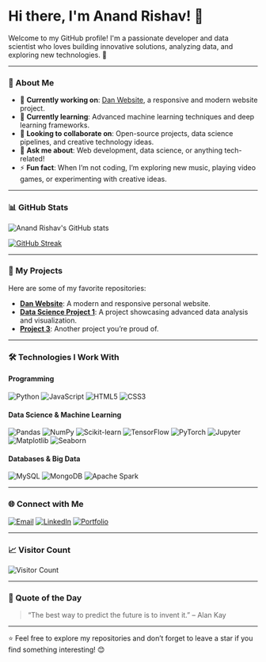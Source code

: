 # Hi there, I'm Anand Rishav! 👋

Welcome to my GitHub profile! I'm a passionate developer and data scientist who loves building innovative solutions, analyzing data, and exploring new technologies. 🚀

---

### 🌟 About Me
- 🔭 **Currently working on**: [Dan Website](https://github.com/rishab266/Dan-Website), a responsive and modern website project.
- 🌱 **Currently learning**: Advanced machine learning techniques and deep learning frameworks.
- 👯 **Looking to collaborate on**: Open-source projects, data science pipelines, and creative technology ideas.
- 💬 **Ask me about**: Web development, data science, or anything tech-related!
- ⚡ **Fun fact**: When I’m not coding, I’m exploring new music, playing video games, or experimenting with creative ideas.

---

### 📊 GitHub Stats
![Anand Rishav's GitHub stats](https://github-readme-stats.vercel.app/api?username=Anand-Rishav&show_icons=true&theme=radical)

[![GitHub Streak](https://github-readme-streak-stats.herokuapp.com?user=Anand-Rishav&theme=radical)](https://git.io/streak-stats)

---

### 🚀 My Projects
Here are some of my favorite repositories:

- [**Dan Website**](https://github.com/rishab266/Dan-Website): A modern and responsive personal website.
- [**Data Science Project 1**](#): A project showcasing advanced data analysis and visualization.
- [**Project 3**](#): Another project you’re proud of.

---

### 🛠️ Technologies I Work With
#### Programming
![Python](https://img.shields.io/badge/Python-3776AB?style=for-the-badge&logo=python&logoColor=white)
![JavaScript](https://img.shields.io/badge/JavaScript-F7DF1E?style=for-the-badge&logo=javascript&logoColor=black) 
![HTML5](https://img.shields.io/badge/HTML5-E34F26?style=for-the-badge&logo=html5&logoColor=white)
![CSS3](https://img.shields.io/badge/CSS3-1572B6?style=for-the-badge&logo=css3&logoColor=white)

#### Data Science & Machine Learning
![Pandas](https://img.shields.io/badge/Pandas-150458?style=for-the-badge&logo=pandas&logoColor=white)
![NumPy](https://img.shields.io/badge/NumPy-013243?style=for-the-badge&logo=numpy&logoColor=white)
![Scikit-learn](https://img.shields.io/badge/Scikit--Learn-F7931E?style=for-the-badge&logo=scikit-learn&logoColor=white)
![TensorFlow](https://img.shields.io/badge/TensorFlow-FF6F00?style=for-the-badge&logo=tensorflow&logoColor=white)
![PyTorch](https://img.shields.io/badge/PyTorch-EE4C2C?style=for-the-badge&logo=pytorch&logoColor=white)
![Jupyter](https://img.shields.io/badge/Jupyter-F37626?style=for-the-badge&logo=jupyter&logoColor=white)
![Matplotlib](https://img.shields.io/badge/Matplotlib-08457E?style=for-the-badge&logo=python&logoColor=white)
![Seaborn](https://img.shields.io/badge/Seaborn-3776AB?style=for-the-badge&logo=python&logoColor=white)

#### Databases & Big Data
![MySQL](https://img.shields.io/badge/MySQL-005C84?style=for-the-badge&logo=mysql&logoColor=white)
![MongoDB](https://img.shields.io/badge/MongoDB-4EA94B?style=for-the-badge&logo=mongodb&logoColor=white)
![Apache Spark](https://img.shields.io/badge/Apache%20Spark-E25A1C?style=for-the-badge&logo=apachespark&logoColor=white)

---

### 🌐 Connect with Me
[![Email](https://img.shields.io/badge/Email-D14836?style=for-the-badge&logo=gmail&logoColor=white)](mailto:your-email@example.com)
[![LinkedIn](https://img.shields.io/badge/LinkedIn-0077B5?style=for-the-badge&logo=linkedin&logoColor=white)](https://linkedin.com/in/anand-rishav)
[![Portfolio](https://img.shields.io/badge/Portfolio-000000?style=for-the-badge&logo=About.me&logoColor=white)](https://your-portfolio-link.com)

---

### 📈 Visitor Count
![Visitor Count](https://komarev.com/ghpvc/?username=Anand-Rishav&color=blue&style=flat-square&label=Visitors)

---

### 🌟 Quote of the Day
> “The best way to predict the future is to invent it.” – Alan Kay

---

⭐️ Feel free to explore my repositories and don’t forget to leave a star if you find something interesting! 😊
